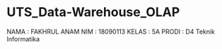 # UTS_Data-Warehouse_OLAP

NAMA : FAKHRUL ANAM
NIM : 18090113
KELAS : 5A
PRODI : D4 Teknik Informatika
